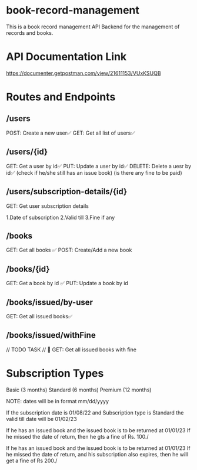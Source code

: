 # book-record-management

This is a book record management API Backend for the management of records and books.

# API Documentation Link

https://documenter.getpostman.com/view/21611153/VUxKSUQB


# Routes and Endpoints


## /users

POST: Create a new user✅
GET: Get all list of users✅



## /users/{id}

GET: Get a user by id✅
PUT: Update a user by id✅
DELETE: Delete a uesr by id✅  (check if he/she still has an issue book) (is there any fine to be paid)

## /users/subscription-details/{id}

GET: Get user subscription details

 1.Date of subscription
 2.Valid till
 3.Fine if any

## /books

GET: Get all books ✅ 
POST: Create/Add a new book

## /books/{id}

GET: Get a book by id ✅ PUT: Update a book by id

## /books/issued/by-user

GET: Get all issued books✅

## /books/issued/withFine

// TODO TASK // 🏁 GET: Get all issued books with fine


# Subscription Types
Basic (3 months) Standard (6 months) Premium (12 months)

NOTE: dates will be in format mm/dd/yyyy

If the subscription date is 01/08/22 and Subscription type is Standard the valid till date will be 01/02/23

If he has an issued book and the issued book is to be returned at 01/01/23 If he missed the date of return, then he gts a fine of Rs. 100./

If he has an issued book and the issued book is to be returned at 01/01/23 If he missed the date of return, and his subscription also expires, then he will get a fine of Rs 200./

